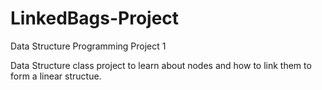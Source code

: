 # LinkedBags-Project
Data Structure Programming Project 1

Data Structure class project to learn about nodes and how to link them to form a linear structue. 
